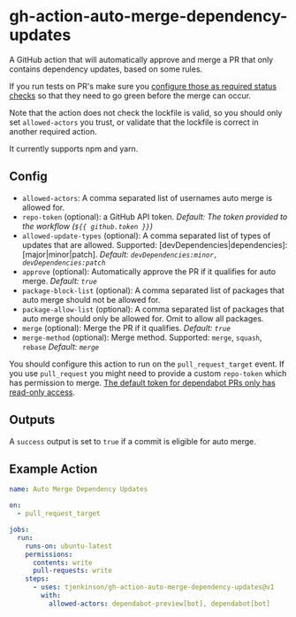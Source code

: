 # gh-action-auto-merge-dependency-updates

A GitHub action that will automatically approve and merge a PR that only contains dependency updates, based on some rules.

If you run tests on PR's make sure you [configure those as required status checks](https://docs.github.com/en/github/administering-a-repository/enabling-required-status-checks) so that they need to go green before the merge can occur.

Note that the action does not check the lockfile is valid, so you should only set `allowed-actors` you trust, or validate that the lockfile is correct in another required action.

It currently supports npm and yarn.

## Config

- `allowed-actors`: A comma separated list of usernames auto merge is allowed for.
- `repo-token` (optional): a GitHub API token. _Default: The token provided to the workflow (`${{ github.token }}`)_
- `allowed-update-types` (optional): A comma separated list of types of updates that are allowed. Supported: [devDependencies|dependencies]:[major|minor|patch]. _Default: `devDependencies:minor, devDependencies:patch`_
- `approve` (optional): Automatically approve the PR if it qualifies for auto merge. _Default: `true`_
- `package-block-list` (optional): A comma separated list of packages that auto merge should not be allowed for.
- `package-allow-list` (optional): A comma separated list of packages that auto merge should only be allowed for. Omit to allow all packages.
- `merge` (optional): Merge the PR if it qualifies. _Default: `true`_
- `merge-method` (optional): Merge method. Supported: `merge`, `squash`, `rebase` _Default: `merge`_

You should configure this action to run on the `pull_request_target` event. If you use `pull_request` you might need to provide a custom `repo-token` which has permission to merge. [The default token for dependabot PRs only has read-only access](https://github.blog/changelog/2021-02-19-github-actions-workflows-triggered-by-dependabot-prs-will-run-with-read-only-permissions/).

## Outputs

A `success` output is set to `true` if a commit is eligible for auto merge.

## Example Action

```yaml
name: Auto Merge Dependency Updates

on:
  - pull_request_target

jobs:
  run:
    runs-on: ubuntu-latest
    permissions:
      contents: write
      pull-requests: write
    steps:
      - uses: tjenkinson/gh-action-auto-merge-dependency-updates@v1
        with:
          allowed-actors: dependabot-preview[bot], dependabot[bot]
```

